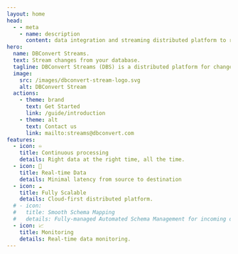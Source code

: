 ```yaml
---
layout: home
head:
  - - meta
    - name: description
      content: data integration and streaming distributed platform to replicate data between databases.
hero:
  name: DBConvert Streams.
  text: Stream changes from your database.
  tagline: DBConvert Streams (DBS) is a distributed platform for change data capture. Set up a source database to be monitored with DBS; you will always be aware of all incoming events and respond in time.
  image:
    src: /images/dbconvert-stream-logo.svg
    alt: DBConvert Stream
  actions:
    - theme: brand
      text: Get Started
      link: /guide/introduction
    - theme: alt
      text: Contact us
      link: mailto:streams@dbconvert.com
features:
  - icon: ♾️
    title: Continuous processing
    details: Right data at the right time, all the time.
  - icon: 🚀
    title: Real-time Data
    details: Minimal latency from source to destination
  - icon: ☁️
    title: Fully Scalable
    details: Cloud-first distributed platform.
  # - icon:
  #   title: Smooth Schema Mapping
  #   details: Fully-managed Automated Schema Management for incoming data with the desired destination.
  - icon: 📈
    title: Monitoring
    details: Real-time data monitoring.
---
```


<!-- <script setup>
import Counter from './components/Counter.vue'
</script>
<Counter/> -->
